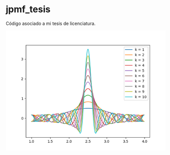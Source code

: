 # jpmf_tesis
Código asociado a mi tesis de licenciatura.

![Prueba Dirichlet](https://github.com/JFichtl/jpmf_tesis/blob/5d87e8019faebd73fe03093ffa8097e634792620/imagenes/dirichlet_k.png)
